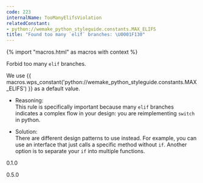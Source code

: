 ```yaml
---
code: 223
internalName: TooManyElifsViolation
relatedConstant:
- python://wemake_python_styleguide.constants.MAX_ELIFS
title: "Found too many `elif` branches: \U0001F130"
---
```


{% import "macros.html" as macros with context %}

Forbid too many `elif` branches.

We use {{ macros.wps_constant('python://wemake_python_styleguide.constants.MAX_ELIFS') }} as a default
value.

  - Reasoning:  
    This rule is specifically important because many `elif` branches
    indicates a complex flow in your design: you are reimplementing
    `switch` in python.

  - Solution:  
    There are different design patterns to use instead. For example, you
    can use an interface that just calls a specific method without `if`.
    Another option is to separate your `if` into multiple functions.

<div class="versionadded">

0.1.0

</div>

<div class="versionchanged">

0.5.0

</div>